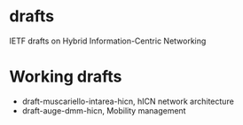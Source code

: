 # drafts
IETF drafts on Hybrid Information-Centric Networking

# Working drafts
- draft-muscariello-intarea-hicn, hICN network architecture
- draft-auge-dmm-hicn, Mobility management
